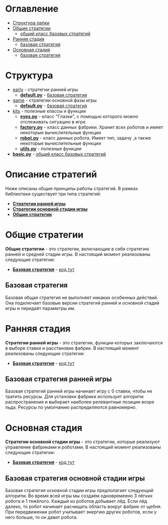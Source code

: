 # Оглавление
* [Структура папки](#структура)
* [Общие стратегии](#общие-стратегии)
  * [общий класс базовых стратегий](#базовая-стратегия)
* [Ранняя стадия](#ранняя-стадия)
  * [базовая стратегия](#базовая-стратегия-ранней-игры)
* [Основная стадия](#основная-стадия)
  * [базовая стратегия](#базовая-стратегия-основной-стадии-игры)

# Структура

* [early](https://github.com/BooCreator/Lux-AI-Season-2-Strategy-Library/tree/main/strategy/early) - стратегии ранней игры
  * __[default.py](https://github.com/BooCreator/Lux-AI-Season-2-Strategy-Library/tree/main/strategy/early/default.py)__ - [базовая стратегия](#базовая-стратегия-ранней-игры)
* [game](https://github.com/BooCreator/Lux-AI-Season-2-Strategy-Library/tree/main/strategy/game) - стратегии основной фазы игры
  * __[default.py](https://github.com/BooCreator/Lux-AI-Season-2-Strategy-Library/tree/main/strategy/game/default.py)__ - [базовая стратегия](#базовая-стратегия-основной-стадии-игры)
* [kits](https://github.com/BooCreator/Lux-AI-Season-2-Strategy-Library/tree/main/strategy/kits) - полезные классы и функции
  * __[eyes.py]()__ - класс "Глазки", с помощью которого можно отслеживать ситуацию в игре
  * __[factory.py]()__ - класс данных фабрики. Хранит всех роботов и имеет некоторые вычислительные функции
  * __[robot.py]()__ - класс данных робота. Имеет тип, задачу ,а также некоторые вычислительные функции
  * __[utils.py]()__ - полезные функции
* __[basic.py](https://github.com/BooCreator/Lux-AI-Season-2-Strategy-Library/tree/main/strategy/basic.py)__ - [общий класс базовых стратегий](#базовая-стратегия)

# Описание стратегий

Ниже описаны общие принципы работы стратегий. В рамках библиотеки существует три типа стратегий:
* __[Стратегии ранней игры](#общие-стратегии)__
* __[Стратегии основной стадии игры](#ранняя-стадия)__
* __[Общие стратегии](#основная-стадия)__

# Общие стратегии

__Общие стратегии__ - это стратегии, включающие в себя стратегию ранней и средней стадии игры. 
В настоящий момент реализованы следующие стратегии:
* __[Базовая стратегия](#базовая-стратегия)__ - [код тут](https://github.com/BooCreator/Lux-AI-Season-2-Strategy-Library/tree/main/strategy/basic.py)

## Базовая стратегия

Базовая общая стратегия не выполняет никаких особенных действий. Она подключает базовые версии стратегий ранней и основной стадий игры и передаёт параметры им.

# Ранняя стадия

__Стратегии ранней игры__ - это стратегии, функции которых заключаются в выборе ставки и расстановке фабрик.
В настоящий момент реализованы следующие стратегии:
* __[Базовая стратегия](#базовая-стратегия-ранней-игры)__ - [код тут](https://github.com/BooCreator/Lux-AI-Season-2-Strategy-Library/tree/main/strategy/early/default.py)

## Базовая стратегия ранней игры

Базовая стратегий ранней игры начинает игру с 0 ставки, чтобы не тратить ресурсы.
Для установки фабрики использует алгоритм распространения и выбирает наиболее релевантные позиции возре льда.
Ресурсы по умолчанию распределяются равномерно.

# Основная стадия

__Стратегии основной стадии игры__ - это стратегии, которые реализуют управление фабриками и роботами.
В настоящий момент реализованы следующие стратегии:
* __[Базовая стратегия](#базовая-стратегия-основной-стадии-игры)__ - [код тут](https://github.com/BooCreator/Lux-AI-Season-2-Strategy-Library/tree/main/strategy/game/default.py)

## Базовая стратегия основной стадии игры

Базовая стратегия основной стадии игры предполагает следующий алгоритм.
Во время всей игры мы создаём одновремеено 3 лёгких робота и 1 тяжёлого.
Каждый из роботов добывает лёд.
Если лёд далеко, то робот начинает расчищать область вокруг фабрик от щебня.
При передвижении робот учитывает энергию других роботов, если у него больше, то он давит робота.